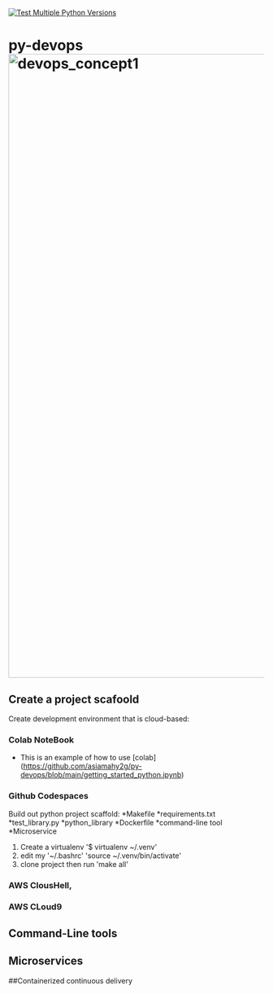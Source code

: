 [![Test Multiple Python Versions](https://github.com/asiamahy2g/py-devops/actions/workflows/main.yml/badge.svg)](https://github.com/asiamahy2g/py-devops/actions/workflows/main.yml)

# py-devops<img width="1226" alt="devops_concept1" src="https://github.com/asiamahy2g/py-devops/assets/99301863/5853185e-737b-41e1-9e8d-9a1d56b51861">
## Create a project scafoold
Create development environment that is cloud-based: 
### Colab NoteBook
 * This is an example of how to use [colab] (https://github.com/asiamahy2g/py-devops/blob/main/getting_started_python.ipynb)
   
### Github Codespaces
Build out python project scaffold:
   *Makefile
   *requirements.txt
   *test_library.py
   *python_library
   *Dockerfile
   *command-line tool
   *Microservice

   1. Create a virtualenv '$ virtualenv ~/.venv'
   2. edit my '~/.bashrc' 'source ~/.venv/bin/activate'
   3. clone project then run 'make all'



### AWS ClousHell,
### AWS CLoud9


## Command-Line tools
## Microservices
##Containerized continuous delivery
